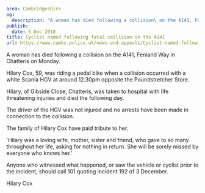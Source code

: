 ```yaml
area: Cambridgeshire
og:
  description: "A woman has died following a collision\_on the A141, Fenland Way in Chatteris on\_Monday."
publish:
  date: 5 Dec 2018
title: Cyclist named following fatal collision on the A141
url: https://www.cambs.police.uk/news-and-appeals/Cyclist-named-following-fatal-collision-on-the-A141
```

A woman has died following a collision on the A141, Fenland Way in Chatteris on Monday.

Hilary Cox, 59, was riding a pedal bike when a collision occurred with a white Scania HGV at around 12.30pm opposite the Poundstretcher Store.

Hilary, of Gibside Close, Chatteris, was taken to hospital with life threatening injuries and died the following day.

The driver of the HGV was not injured and no arrests have been made in connection to the collision.

The family of Hilary Cox have paid tribute to her.

'Hilary was a loving wife, mother, sister and friend, who gave to so many throughout her life, asking for nothing in return. She will be sorely missed by everyone who knows her.'

Anyone who witnessed what happened, or saw the vehicle or cyclist prior to the incident, should call 101 quoting incident 192 of 3 December.

Hilary Cox
